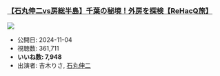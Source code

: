### [【石丸伸二vs房総半島】千葉の秘境！外房を探検【ReHacQ旅】](https://www.youtube.com/watch?v=41xZeoUCeOE)
[![](https://img.youtube.com/vi/41xZeoUCeOE/sddefault.jpg)](https://www.youtube.com/watch?v=41xZeoUCeOE)
-   公開日: 2024-11-04
-   視聴数: 361,711
-   **いいね数: 7,948**
-   出演者: 吉木りさ, [石丸伸二](/rehacq_fan/people/石丸伸二 "wikilink")
